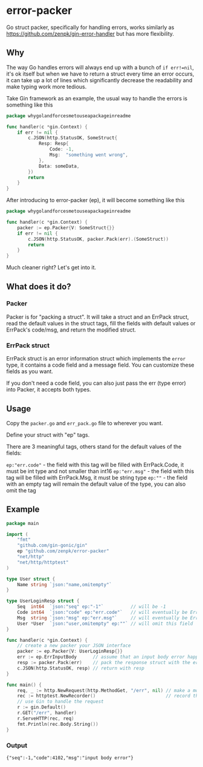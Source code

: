 # error-packer

Go struct packer, specifically for handling errors, works similarly as https://github.com/zenpk/gin-error-handler but
has more flexibility.

## Why

The way Go handles errors will always end up with a bunch of `if err!=nil`, it's ok itself but when we have to return a
struct every time an error occurs, it can take up a lot of lines which significantly decrease the readability and make
typing work more tedious.

Take Gin framework as an example, the usual way to handle the errors is something like this

```go
package whygolandforcesmetouseapackageinreadme

func handler(c *gin.Context) {
	if err != nil {
		c.JSON(http.StatusOK, SomeStruct{
			Resp: Resp{
				Code: -1,
				Msg:  "something went wrong",
			},
			Data: someData,
		})
		return
	}
}
```

After introducing to error-packer (ep), it will become something like this

```go
package whygolandforcesmetouseapackageinreadme

func handler(c *gin.Context) {
	packer := ep.Packer{V: SomeStruct{}}
	if err != nil {
		c.JSON(http.StatusOK, packer.Pack(err).(SomeStruct))
		return
	}
}
```

Much cleaner right? Let's get into it.

## What does it do?

### Packer

Packer is for "packing a struct". It will take a struct and an ErrPack struct, read the default values in the
struct tags, fill the fields with default values or ErrPack's code/msg, and return the modified struct.

### ErrPack struct

ErrPack struct is an error information struct which implements the `error` type, it contains a code field and a message
field. You can customize these fields as you want.

If you don't need a code field, you can also just pass the err (type error) into Packer, it accepts both types.

## Usage

Copy the `packer.go` and `err_pack.go` file to wherever you want.

Define your struct with "ep" tags.

There are 3 meaningful tags, others stand for the default values of the fields:

`ep:"err.code"` - the field with this tag will be filled with ErrPack.Code, it must be int type and not smaller than
int16
`ep:"err.msg"` - the field with this tag will be filled with ErrPack.Msg, it must be string type
`ep:""` - the field with an empty tag will remain the default value of the type, you can also omit the tag

## Example

```go
package main

import (
	"fmt"
	"github.com/gin-gonic/gin"
	ep "github.com/zenpk/error-packer"
	"net/http"
	"net/http/httptest"
)

type User struct {
	Name string `json:"name,omitempty"`
}

type UserLoginResp struct {
	Seq  int64  `json:"seq" ep:"-1"`          // will be -1
	Code int64  `json:"code" ep:"err.code"`   // will eventually be ErrPack.Code
	Msg  string `json:"msg" ep:"err.msg"`     // will eventually be ErrPack.Msg
	User *User  `json:"user,omitempty" ep:""` // will omit this field
}

func handler(c *gin.Context) {
	// create a new packer your JSON interface
	packer := ep.Packer{V: UserLoginResp{}}
	err := ep.ErrInputBody      // assume that an input body error happened
	resp := packer.Pack(err)    // pack the response struct with the error
	c.JSON(http.StatusOK, resp) // return with resp
}

func main() {
	req, _ := http.NewRequest(http.MethodGet, "/err", nil) // make a mock request
	rec := httptest.NewRecorder()                          // record the mock request
	// use Gin to handle the request
	r := gin.Default()
	r.GET("/err", handler)
	r.ServeHTTP(rec, req)
	fmt.Println(rec.Body.String())
}
```

### Output

```text
{"seq":-1,"code":4102,"msg":"input body error"}
```